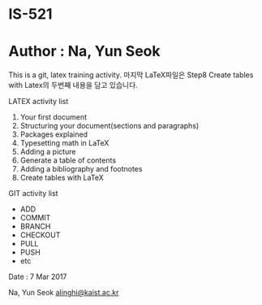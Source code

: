 # IS-521
# Author : Na, Yun Seok

This is a git, latex training activity.
마지막 LaTeX파일은 Step8 Create tables with Latex의 두번째 내용을 담고 있습니다.

LATEX activity list

1. Your first document
1. Structuring your document(sections and paragraphs)
1. Packages explained
1. Typesetting math in LaTeX
1. Adding a picture
1. Generate a table of contents
1. Adding a bibliography and footnotes
1. Create tables with LaTeX

GIT activity list

* ADD
* COMMIT
* BRANCH
* CHECKOUT
* PULL
* PUSH
* etc

Date : 7 Mar 2017

Na, Yun Seok <alinghi@kaist.ac.kr>
